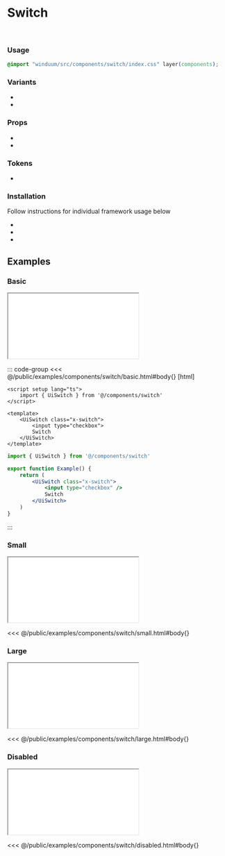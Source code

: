 # Switch
<br>
<ViewSourceGh href="https://github.com/winduum/winduum/blob/main/src/components/switch" />

### Usage

```css
@import "winduum/src/components/switch/index.css" layer(components);
```

### Variants
* <LinkGh name="default" path="components/switch" />
* <LinkGh name="interactive" path="components/switch" />

### Props
* <LinkGh name="default-props" path="components/switch" />
* <LinkGh name="interactive-props" path="components/switch" />

### Tokens
* <LinkGh name="invalid" path="components/switch" />

### Installation
Follow instructions for individual framework usage below

* <LinkGh name="winduum" url="https://github.com/winduum/winduum/blob/main/src/components/switch" />
* <LinkGh name="winduum-vue" url="https://github.com/winduum/winduum-vue/blob/main/src/components/switch" />
* <LinkGh name="winduum-react" url="https://github.com/winduum/winduum-react/blob/main/src/components/switch" />

## Examples

### Basic

<iframe onload="this.style.visibility = 'visible';" src="/examples/components/switch/basic.html"></iframe>

::: code-group
<<< @/public/examples/components/switch/basic.html#body{} [html]
```vue
<script setup lang="ts">
    import { UiSwitch } from '@/components/switch'
</script>

<template>
    <UiSwitch class="x-switch">
        <input type="checkbox">
        Switch
    </UiSwitch>
</template>
```
```jsx
import { UiSwitch } from '@/components/switch'

export function Example() {
    return (
        <UiSwitch class="x-switch">
            <input type="checkbox" />
            Switch
        </UiSwitch>
    )
}
```
:::

### Small

<iframe onload="this.style.visibility = 'visible';" src="/examples/components/switch/small.html"></iframe>

<<< @/public/examples/components/switch/small.html#body{}

### Large

<iframe onload="this.style.visibility = 'visible';" src="/examples/components/switch/large.html"></iframe>

<<< @/public/examples/components/switch/large.html#body{}

### Disabled

<iframe onload="this.style.visibility = 'visible';" src="/examples/components/switch/disabled.html"></iframe>

<<< @/public/examples/components/switch/disabled.html#body{}

